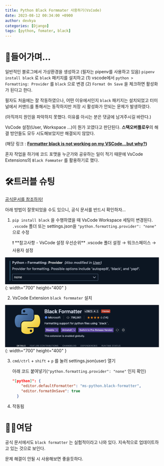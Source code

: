 ```yaml
---
title: Python Black Formmater 사용하기(VsCode)
date: 2023-08-12 00:34:00 +0900
author: devkya
categories: [Django]
tags: [python, fomater, black]
---
```


# 🙂**들어가며...**

일반적인 블로그에서 가상환경을 생성하고 (필자는 pipenv를 사용하고 있음) `pipenv install black` 로 `black` 패키지를 설치하고 (1) vscode에서 `python > Formatting: Provider` 를 `black` 으로 변경 (2) `Format On Save` 을 체크하면 활성화가 된다고 한다.

필자도 처음에는 잘 작동하였으나, 어떤 이유에서인지 `black` 패키지는 설치되었고 터미널에서 커맨드를 통해서는 동작하지만 저장 시 활성화가 안되는 문제가 발생하였다.

(아직까지 원인을 파악하지 못했다. 이유를 아시는 분은 댓글에 남겨주시길 바란다.)

VsCode 설정(User, Workspace …)이 뭔가 꼬였다고 판단된다. **스택오버플로우**의 해결 방안들도 모두 시도해보았지만 해결되지 않았다.

(해당 링크 : **[Formatter black is not working on my VSCode...but why?](https://stackoverflow.com/questions/65101442/formatter-black-is-not-working-on-my-vscode-but-why))**

혼자 작업을 하기에 코드 포맷을 누군가와 공유하는 일이 적기 때문에 VsCode Extensions의 `Black Fommater` 를 활용하기로 했다.

# 🛠**트러블 슈팅**

[공식문서를 참조하자!](https://github.com/microsoft/vscode-black-formatter)

아래 방법이 잘못되었을 수도 있으니, 공식 문서를 반드시 확인하자…

1. `pip install black` 을 수행하였을 때 VsCode Workspace 세팅이 변경된다. `.vscode` 폴더 또는 settings.json을 `"python.formatting.provider": "none"` 으로 수정

   <aside>
   ❗ **참고사항 - VsCode 설정 우선순위**
   .vscode 폴더 설정 → 워크스페이스 → 사용자 설정

   </aside>

![vscode setting](/assets/img/posts/vscode-setting.png){: width="700" height="400" }

2. VsCode Extension `black formmater` 설치

![black fomatter](/assets/img/posts/black-fomatter.png){: width="700" height="400" }

3. `cmd/ctrl` + `shift` + `p` 를 눌러 settings.json(user) 열기

   아래 코드 붙여넣기(`"python.formatting.provider": "none"` 인지 확인)

   ```json
   "[python]": {
       "editor.defaultFormatter": "ms-python.black-formatter",
       "editor.formatOnSave": true
     }
   ```

4. 작동됨

# 👋🏻**여담**

공식 문서에서도 `black formatter` 는 실험적이라고 나와 있다. 지속적으로 업데이트하고 있는 것으로 보인다.

문제 해결이 안될 시 사용해보면 좋을듯하다.
